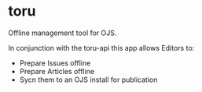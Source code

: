 # toru
Offline management tool for OJS.

In conjunction with the toru-api this app allows Editors to:

- Prepare Issues offline
- Prepare Articles offline
- Sycn them to an OJS install for publication

